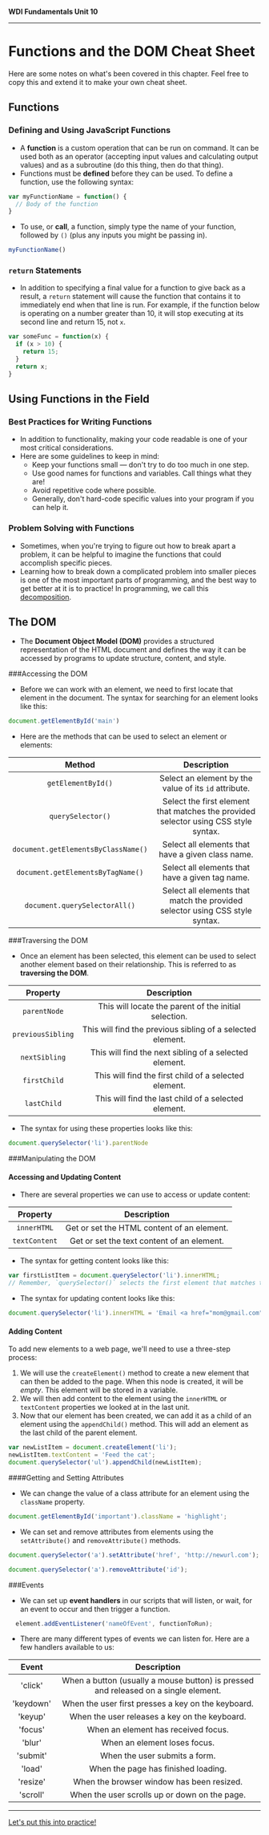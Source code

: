**WDI Fundamentals Unit 10**

---

# Functions and the DOM Cheat Sheet

Here are some notes on what's been covered in this chapter. Feel free to copy this and extend it to make your own cheat sheet.

## Functions

### Defining and Using JavaScript Functions

* A **function** is a custom operation that can be run on command. It can be used both as an operator (accepting input values and calculating output values) and as a subroutine (do this thing, then do that thing).
* Functions must be **defined** before they can be used. To define a function, use the following syntax:

```javascript
var myFunctionName = function() {
  // Body of the function
}
```

* To use, or **call**, a function, simply type the name of your function, followed by `()` (plus any inputs you might be passing in).

```javascript
myFunctionName()
```


### `return` Statements
* In addition to specifying a final value for a function to give back as a result, a `return` statement will cause the function that contains it to immediately end when that line is run. For example, if the function below is operating on a number greater than 10, it will stop executing at its second line and return 15, not `x`.

```javascript
var someFunc = function(x) {
  if (x > 10) {
    return 15;
  }
  return x;
}
```

## Using Functions in the Field

### Best Practices for Writing Functions
* In addition to functionality, making your code readable is one of your most critical considerations.
* Here are some guidelines to keep in mind:
  * Keep your functions small — don't try to do too much in one step.
  * Use good names for functions and variables. Call things what they are!
  * Avoid repetitive code where possible.
  * Generally, don't hard-code specific values into your program if you can help it.


### Problem Solving with Functions
* Sometimes, when you're trying to figure out how to break apart a problem, it can be helpful to imagine the functions that could accomplish specific pieces.
* Learning how to break down a complicated problem into smaller pieces is one of the most important parts of programming, and the best way to get better at it is to practice! In programming, we call this [decomposition](http://en.wikipedia.org/wiki/Decomposition_%28computer_science%29).

## The DOM

* The **Document Object Model (DOM)** provides a structured representation of the HTML document and defines the way it can be accessed by programs to update structure, content, and style.

###Accessing the DOM

* Before we can work with an element, we need to first locate that element in the document. The syntax for searching for an element looks like this:

```js
document.getElementById('main')
```

* Here are the methods that can be used to select an element or elements:

|  Method      |  Description  |
|:-------:    |:-------:|
| `getElementById()`  | Select an element by the value of its `id` attribute. |
| `querySelector()` | Select the first element that matches the provided selector using CSS style syntax.  |
| `document.getElementsByClassName()`   | Select all elements that have a given class name.    |
| `document.getElementsByTagName()`     | Select all elements that have a given tag name.   |
| `document.querySelectorAll()`   | Select all elements that match the provided selector using CSS style syntax.   |

###Traversing the DOM

* Once an element has been selected, this element can be used to select another element based on their relationship. This is referred to as **traversing the DOM**.

|  Property      |  Description  |
|:-------:    |:-------:|
| `parentNode`  | This will locate the parent of the initial selection. |
| `previousSibling` | This will find the previous sibling of a selected element.  |
| `nextSibling`  | This will find the next sibling of a selected element.    |
| `firstChild`     | This will find the first child of a selected element.   |
| `lastChild`   | This will find the last child of a selected element. |

* The syntax for using these properties looks like this:

```js
document.querySelector('li').parentNode
```


###Manipulating the DOM

#### Accessing and Updating Content

* There are several properties we can use to access or update content:

|  Property      |  Description  |
|:-------:    |:-------:|
| `innerHTML`  | Get or set the HTML content of an element. |
| `textContent` | Get or set the text content of an element. |

* The syntax for getting content looks like this:

```js
var firstListItem = document.querySelector('li').innerHTML;
// Remember, `querySelector()` selects the first element that matches the provided selector.
```

* The syntax for updating content looks like this:

```js
document.querySelector('li').innerHTML = 'Email <a href="mom@gmail.com">Mom</a>.';
```
#### Adding Content

To add new elements to a web page, we'll need to use a three-step process:

1) We will use the `createElement()` method to create a new element that can then be added to the page. When this node is created, it will be *empty*. This element will be stored in a variable.
2) We will then add content to the element using the `innerHTML` or `textContent` properties we looked at in the last unit.
3) Now that our element has been created, we can add it as a child of an element using the `appendChild()` method. This will add an element as the last child of the parent element.

```js
var newListItem = document.createElement('li');
newListItem.textContent = 'Feed the cat';
document.querySelector('ul').appendChild(newListItem);
```

####Getting and Setting Attributes
* We can change the value of a class attribute for an element using the `className` property.

```js
document.getElementById('important').className = 'highlight';
```
* We can set and remove attributes from elements using the `setAttribute()` and `removeAttribute()` methods.

```js
document.querySelector('a').setAttribute('href', 'http://newurl.com');
```

```js
document.querySelector('a').removeAttribute('id');
```

###Events
* We can set up **event handlers** in our scripts that will listen, or wait, for an event to occur and then trigger a function.

```js
  element.addEventListener('nameOfEvent', functionToRun);
```
* There are many different types of events we can listen for. Here are a few handlers available to us:

|  Event      |  Description  |
|:-------:    |:-------:|
| 'click'      | When a button (usually a mouse button) is pressed and released on a single element.  |
| 'keydown'     | When the user first presses a key on the keyboard.  |
| 'keyup'   | When the user releases a key on the keyboard.    |
| 'focus'     | When an element has received focus.   |
| 'blur'     | When an element loses focus.   |
| 'submit'   | When the user submits a form.  |
| 'load'   | When the page has finished loading.  |
| 'resize'      | When the browser window has been resized.  |
| 'scroll'      | When the user scrolls up or down on the page. |



---
[Let's put this into practice!](09_assessment.md)
